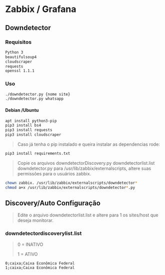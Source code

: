 # Zabbix / Grafana

## Downdetector

### Requisitos

```txt
Python 3
beautifulsoup4
cloudscraper
requests
openssl 1.1.1
```

### Uso

```sh
./downdetector.py {nome site}
./downdetector.py whatsapp
```

#### Debian /Ubuntu

```sh
apt install python3-pip
pip3 install bs4
pip3 install requests
pip3 install cloudscraper
```

> Caso já tenha o pip instalado e queira instalar as dependencias rode:

```sh
pip3 install requirements.txt
```

> Copie os arquivos downdetectorDiscovery.py downdetectorlist.list downdetector.py para /usr/lib/zabbix/externalscripts, altere suas permissões para o usuários zabbix.

```sh
chown zabbix. /usr/lib/zabbix/externalscripts/downdetector*
chmod a+x /usr/lib/zabbix/externalscripts/downdetector*.py
```

## Discovery/Auto Configuração

> Edite o arquivo downdetectorlist.list e altere para 1 os sites/host que deseja monitorar.

### downdetectordiscoverylist.list

> 0 = INATIVO
>
> 1 = ATIVO

```csv
0;caixa;Caixa Econômica Federal
1;caixa;Caixa Econômica Federal
```
